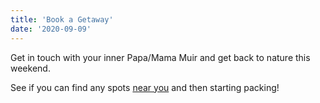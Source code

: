 ```yaml
---
title: 'Book a Getaway'
date: '2020-09-09'
---
```


Get in touch with your inner Papa/Mama Muir and get back to nature this weekend.

See if you can find any spots [near you](https://getaway.house)  and then starting packing!